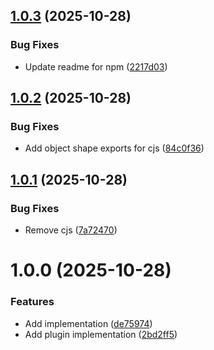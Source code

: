 ## [1.0.3](https://github.com/harryplusplus/prettier-plugin-sql-exec/compare/v1.0.2...v1.0.3) (2025-10-28)


### Bug Fixes

* Update readme for npm ([2217d03](https://github.com/harryplusplus/prettier-plugin-sql-exec/commit/2217d0356e91ae0fb91a462f139cdb8cc5d023b3))

## [1.0.2](https://github.com/harryplusplus/prettier-plugin-sql-exec/compare/v1.0.1...v1.0.2) (2025-10-28)


### Bug Fixes

* Add object shape exports for cjs ([84c0f36](https://github.com/harryplusplus/prettier-plugin-sql-exec/commit/84c0f36db1bf10bebe764be1add08c7829361e93))

## [1.0.1](https://github.com/harryplusplus/prettier-plugin-sql-exec/compare/v1.0.0...v1.0.1) (2025-10-28)


### Bug Fixes

* Remove cjs ([7a72470](https://github.com/harryplusplus/prettier-plugin-sql-exec/commit/7a72470bfba4f1fab8e8afedaf59bf48a794087a))

# 1.0.0 (2025-10-28)


### Features

* Add implementation ([de75974](https://github.com/harryplusplus/prettier-plugin-sql-exec/commit/de7597486fc9988e32187dea7b39ef2f12258d3e))
* Add plugin implementation ([2bd2ff5](https://github.com/harryplusplus/prettier-plugin-sql-exec/commit/2bd2ff50cf9d46edbc9a0dac0a06ae18a5a561c0))
